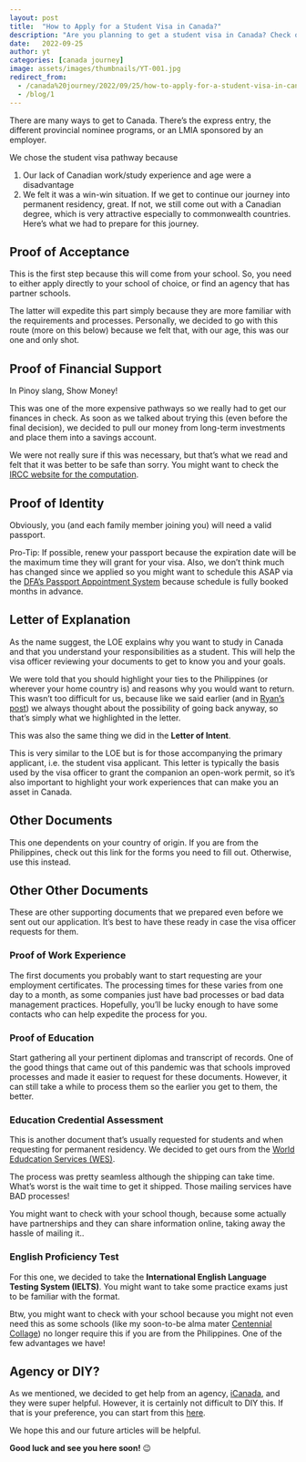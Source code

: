 ```yaml
---
layout: post
title:  "How to Apply for a Student Visa in Canada?"
description: "Are you planning to get a student visa in Canada? Check out what documents you need to prepare for your journey. Good luck!"
date:   2022-09-25 
author: yt
categories: [canada journey]
image: assets/images/thumbnails/YT-001.jpg
redirect_from:
  - /canada%20journey/2022/09/25/how-to-apply-for-a-student-visa-in-canada.html
  - /blog/1
---
```


There are many ways to get to Canada. There’s the express entry, the different provincial nominee programs, or an LMIA sponsored by an employer.

We chose the student visa pathway because

1. Our lack of Canadian work/study experience and age were a disadvantage
1. We felt it was a win-win situation. If we get to continue our journey into permanent residency, great. If not, we still come out with a Canadian degree, which is very attractive especially to commonwealth countries.
Here’s what we had to prepare for this journey.

## Proof of Acceptance

This is the first step because this will come from your school. So, you need to either apply directly to your school of choice, or find an agency that has partner schools.

The latter will expedite this part simply because they are more familiar with the requirements and processes. Personally, we decided to go with this route (more on this below) because we felt that, with our age, this was our one and only shot.

## Proof of Financial Support

In Pinoy slang, Show Money!

This was one of the more expensive pathways so we really had to get our finances in check. As soon as we talked about trying this (even before the final decision), we decided to pull our money from long-term investments and place them into a savings account.

We were not really sure if this was necessary, but that’s what we read and felt that it was better to be safe than sorry. You might want to check the [IRCC website for the computation](https://www.canada.ca/en/immigration-refugees-citizenship/services/study-canada/study-permit/get-documents.html#doc3).

## Proof of Identity

Obviously, you (and each family member joining you) will need a valid passport.

Pro-Tip: If possible, renew your passport because the expiration date will be the maximum time they will grant for your visa. Also, we don’t think much has changed since we applied so you might want to schedule this ASAP via the [DFA’s Passport Appointment System](https://www.passport.gov.ph/) because schedule is fully booked months in advance.

## Letter of Explanation

As the name suggest, the LOE explains why you want to study in Canada and that you understand your responsibilities as a student. This will help the visa officer reviewing your documents to get to know you and your goals.

We were told that you should highlight your ties to the Philippines (or wherever your home country is) and reasons why you would want to return. This wasn’t too difficult for us, because like we said earlier (and in [Ryan’s post](https://www.coachrye.com/2022/be-scared-and-do-it-anyway)) we always thought about the possibility of going back anyway, so that’s simply what we highlighted in the letter.

This was also the same thing we did in the **Letter of Intent**.

This is very similar to the LOE but is for those accompanying the primary applicant, i.e. the student visa applicant. This letter is typically the basis used by the visa officer to grant the companion an open-work permit, so it’s also important to highlight your work experiences that can make you an asset in Canada.

## Other Documents

This one dependents on your country of origin. If you are from the Philippines, check out this link for the forms you need to fill out. Otherwise, use this instead.

## Other Other Documents

These are other supporting documents that we prepared even before we sent out our application. It’s best to have these ready in case the visa officer requests for them.

### Proof of Work Experience

The first documents you probably want to start requesting are your employment certificates. The processing times for these varies from one day to a month, as some companies just have bad processes or bad data management practices. Hopefully, you’ll be lucky enough to have some contacts who can help expedite the process for you.

### Proof of Education

Start gathering all your pertinent diplomas and transcript of records. One of the good things that came out of this pandemic was that schools improved processes and made it easier to request for these documents. However, it can still take a while to process them so the earlier you get to them, the better.

### Education Credential Assessment

This is another document that’s usually requested for students and when requesting for permanent residency. We decided to get ours from the [World Edudcation Services (WES)](https://www.wes.org/).

The process was pretty seamless although the shipping can take time. What’s worst is the wait time to get it shipped. Those mailing services have BAD processes!

You might want to check with your school though, because some actually have partnerships and they can share information online, taking away the hassle of mailing it..

### English Proficiency Test

For this one, we decided to take the **International English Language Testing System (IELTS)**. You might want to take some practice exams just to be familiar with the format.

Btw, you might want to check with your school because you might not even need this as some schools (like my soon-to-be alma mater [Centennial Collage](https://www.centennialcollege.ca/)) no longer require this if you are from the Philippines. One of the few advantages we have!

## Agency or DIY?

As we mentioned, we decided to get help from an agency, [iCanada](http://facebook.com/icanadafsi/), and they were super helpful. However, it is certainly not difficult to DIY this. If that is your preference, you can start from this [here](https://www.canada.ca/en/immigration-refugees-citizenship/services/study-canada/study-permit.html).

We hope this and our future articles will be helpful.

**Good luck and see you here soon!** 😉